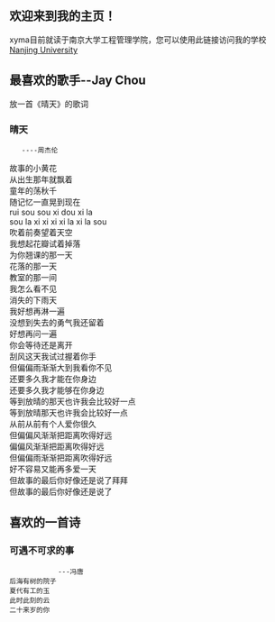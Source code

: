 

 ## 欢迎来到我的主页！
  

 xyma目前就读于南京大学工程管理学院，您可以使用此链接访问我的学校[Nanjing University](https://www.nju.edu.cn)
  


 ## 最喜欢的歌手--Jay Chou
 放一首《晴天》的歌词
 
 ### 晴天
       ----周杰伦
 
故事的小黄花   
从出生那年就飘着   
童年的荡秋千   
随记忆一直晃到现在   
rui sou sou xi dou xi la   
sou la xi xi xi xi la xi la sou   
吹着前奏望着天空   
我想起花瓣试着掉落   
为你翘课的那一天   
花落的那一天   
教室的那一间   
我怎么看不见   
消失的下雨天   
我好想再淋一遍   
没想到失去的勇气我还留着   
好想再问一遍   
你会等待还是离开   
刮风这天我试过握着你手   
但偏偏雨渐渐大到我看你不见   
还要多久我才能在你身边   
还要多久我才能够在你身边   
等到放晴的那天也许我会比较好一点   
等到放晴那天也许我会比较好一点   
从前从前有个人爱你很久   
但偏偏风渐渐把距离吹得好远   
偏偏风渐渐把距离吹得好远   
但偏偏雨渐渐把距离吹得好远   
好不容易又能再多爱一天   
但故事的最后你好像还是说了拜拜   
但故事的最后你好像还是说了  
 
 
  
 ## 喜欢的一首诗
  

 ### 可遇不可求的事
                ---冯唐
    后海有树的院子  
    夏代有工的玉  
    此时此刻的云  
    二十来岁的你  
